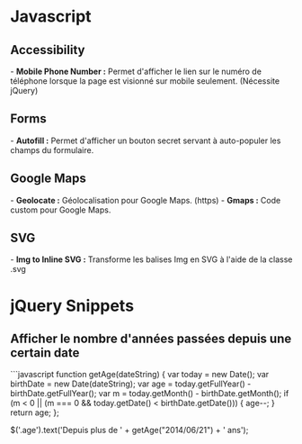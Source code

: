 # Javascript

<h2>Accessibility</h2>
- <b>Mobile Phone Number :</b> Permet d'afficher le lien sur le numéro de téléphone lorsque la page est visionné sur mobile seulement. (Nécessite jQuery)

<h2>Forms</h2>
- <b>Autofill :</b> Permet d'afficher un bouton secret servant à auto-populer les champs du formulaire.

<h2>Google Maps</h2>
- <b>Geolocate :</b> Géolocalisation pour Google Maps. (https)
- <b>Gmaps :</b> Code custom pour Google Maps.

<h2>SVG</h2>
- <b>Img to Inline SVG :</b> Transforme les balises Img en SVG à l'aide de la classe .svg


# jQuery Snippets

<h2>Afficher le nombre d'années passées depuis une certain date</h2>
```javascript
function getAge(dateString) {
  var today = new Date();
  var birthDate = new Date(dateString);
  var age = today.getFullYear() - birthDate.getFullYear();
  var m = today.getMonth() - birthDate.getMonth();
  if (m &lt; 0 || (m === 0 &amp;&amp; today.getDate() &lt; birthDate.getDate())) {
    age--;
  }
  return age;
};

$('.age').text('Depuis plus de ' + getAge("2014/06/21") + ' ans');
```
